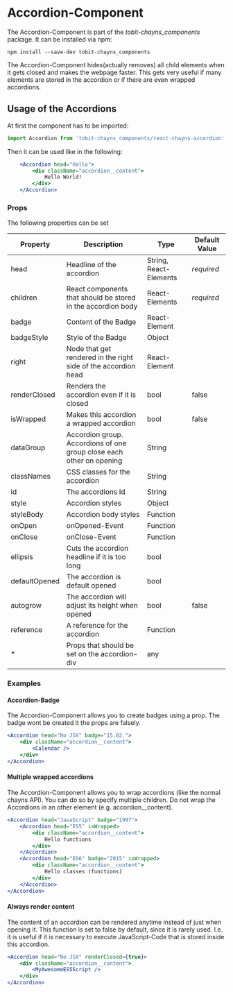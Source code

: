 # Accordion-Component #

The Accordion-Component is part of the *tobit-chayns_components* package. It can be installed via npm:

    npm install --save-dev tobit-chayns_components

The Accordion-Component hides(actually removes) all child elements when it gets closed and makes the webpage faster. This gets very useful if many elements are stored in the accordion or if there are even wrapped accordions.

## Usage of the Accordions ##
At first the component has to be imported:

```jsx
import Accordion from 'tobit-chayns_components/react-chayns-accordion';
```


Then it can be used like in the following:
```jsx
	<Accordion head="Hallo">
		<div className="accordion__content">
			Hello World!
		</div>
	</Accordion>
```

### Props ###
The following properties can be set

| Property     | Description                                                            | Type                       | Default Value |
|--------------|------------------------------------------------------------------------|----------------------------|---------------|
| head         | Headline of the accordion                                              | String, React-Elements     | *required*    |
| children     | React components that should be stored in the accordion body           | React-Elements             | *required*    |
| badge        | Content of the Badge                                                   | React-Element              |               |
| badgeStyle   | Style of the Badge                                                     | Object                     |               |
| right        | Node that get rendered in the right side of the accordion head         | React-Element              |               |
| renderClosed | Renders the accordion even if it is closed                             | bool                       | false         |
| isWrapped    | Makes this accordion a wrapped accordion                               | bool                       | false         |
| dataGroup    | Accordion group. Accordions of one group close each other on opening   | String                     |               |
| classNames   | CSS classes for the accordion                                          | String                     |               |
| id           | The accordions Id                                                      | String                     |               |
| style        | Accordion styles                                                       | Object                     |               |
| styleBody    | Accordion body styles                                                  | Function                   |               |
| onOpen       | onOpened-Event                                                         | Function                   |               |
| onClose      | onClose-Event                                                          | Function                   |               |
| ellipsis     | Cuts the accordion headline if it is too long                          | bool                       |               |
| defaultOpened| The accordion is default opened                                        | bool                       |               |
| autogrow     | The accordion will adjust its height when opened                       | bool                       | false         |
| reference    | A reference for the accordion                                          | Function                   |               |
| *            | Props that should be set on the accordion-div                          | any                        |               |


### Examples
#### Accordion-Badge
The Accordion-Component allows you to create badges using a prop. The badge wont be created it the props are falsely.
```jsx
<Accordion head="No JSX" badge="15.02.">
	<div className="accordion__content">
		<Calendar />
	</div>
</Accordion>
```

#### Multiple wrapped accordions
The Accordion-Component allows you to wrap accordions (like the normal chayns API).
You can do so by specify multiple children. Do not wrap the Accordions in an other element (e.g. accordion__content).
```jsx
<Accordion head="JavaScript" badge="1997">
    <Accordion head="ES5" isWrapped>
    	<div className="accordion__content">
    		Hello functions
    	</div>
    </Accordion>
    <Accordion head="ES6" badge="2015" isWrapped>
    	<div className="accordion__content">
    		Hello classes (functions)
    	</div>
    </Accordion>
</Accordion>
```

#### Always render content
The content of an accordion can be rendered anytime instead of just when opening it. This function is set to false by default, since it is rarely used.
I.e. it is useful if it is necessary to execute JavaScript-Code that is stored inside this accordion.
```jsx
<Accordion head="No JSX" renderClosed={true}>
	<div className="accordion__content">
		<MyAwesomeES5Script />
	</div>
</Accordion>
```
